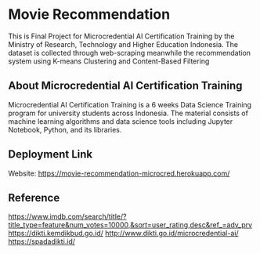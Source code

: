 # Movie Recommendation
This is Final Project for Microcredential AI Certification Training by the Ministry of Research, Technology and Higher Education Indonesia. The dataset is collected through web-scraping meanwhile the recommendation system using K-means Clustering and Content-Based Filtering

## About Microcredential AI Certification Training
Microcredential AI Certification Training is a 6 weeks Data Science Training program for university students across Indonesia. The material consists of machine learning algorithms and data science tools including Jupyter Notebook, Python, and its libraries.

## Deployment Link
Website: https://movie-recommendation-microcred.herokuapp.com/

## Reference
https://www.imdb.com/search/title/?title_type=feature&num_votes=10000,&sort=user_rating,desc&ref_=adv_prv
https://dikti.kemdikbud.go.id/ 
http://www.dikti.go.id/microcredential-ai/ 
https://spadadikti.id/
